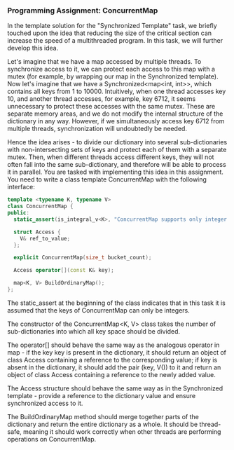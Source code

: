 ### Programming Assignment: ConcurrentMap

In the template solution for the "Synchronized Template" task, we briefly touched upon the idea that reducing the size of the critical section can increase the speed of a multithreaded program. In this task, we will further develop this idea.

Let's imagine that we have a map accessed by multiple threads. To synchronize access to it, we can protect each access to this map with a mutex (for example, by wrapping our map in the Synchronized template). Now let's imagine that we have a Synchronized<map<int, int>>, which contains all keys from 1 to 10000. Intuitively, when one thread accesses key 10, and another thread accesses, for example, key 6712, it seems unnecessary to protect these accesses with the same mutex. These are separate memory areas, and we do not modify the internal structure of the dictionary in any way. However, if we simultaneously access key 6712 from multiple threads, synchronization will undoubtedly be needed.

Hence the idea arises - to divide our dictionary into several sub-dictionaries with non-intersecting sets of keys and protect each of them with a separate mutex. Then, when different threads access different keys, they will not often fall into the same sub-dictionary, and therefore will be able to process it in parallel. You are tasked with implementing this idea in this assignment. You need to write a class template ConcurrentMap with the following interface:

```cpp
template <typename K, typename V>
class ConcurrentMap {
public:
  static_assert(is_integral_v<K>, "ConcurrentMap supports only integer keys");

  struct Access {
    V& ref_to_value;
  };

  explicit ConcurrentMap(size_t bucket_count);

  Access operator[](const K& key);

  map<K, V> BuildOrdinaryMap();
};
```

The static_assert at the beginning of the class indicates that in this task it is assumed that the keys of ConcurrentMap can only be integers.

The constructor of the ConcurrentMap<K, V> class takes the number of sub-dictionaries into which all key space should be divided.

The operator[] should behave the same way as the analogous operator in map - if the key key is present in the dictionary, it should return an object of class Access containing a reference to the corresponding value; if key is absent in the dictionary, it should add the pair (key, V()) to it and return an object of class Access containing a reference to the newly added value.

The Access structure should behave the same way as in the Synchronized template - provide a reference to the dictionary value and ensure synchronized access to it.

The BuildOrdinaryMap method should merge together parts of the dictionary and return the entire dictionary as a whole. It should be thread-safe, meaning it should work correctly when other threads are performing operations on ConcurrentMap.